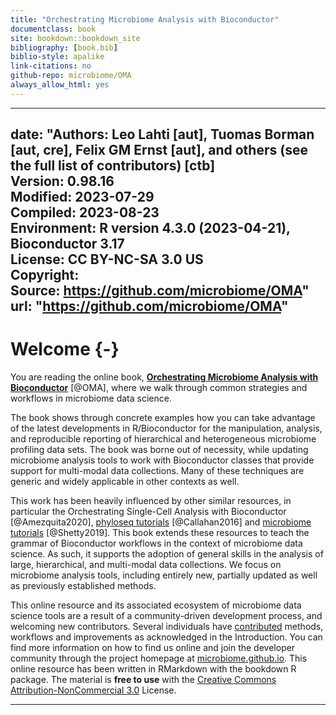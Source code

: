```yaml
--- 
title: "Orchestrating Microbiome Analysis with Bioconductor"
documentclass: book
site: bookdown::bookdown_site
bibliography: [book.bib]
biblio-style: apalike
link-citations: no
github-repo: microbiome/OMA
always_allow_html: yes
---
```




---
date: "**Authors:** Leo Lahti [aut], Tuomas Borman [aut, cre], Felix GM Ernst [aut], and others (see the full list of contributors) [ctb]<br/>
  **Version:** 0.98.16<br/>
  **Modified:** 2023-07-29<br/>
  **Compiled:** 2023-08-23<br/>
  **Environment:** R version 4.3.0 (2023-04-21), Bioconductor 3.17<br/>
  **License:** CC BY-NC-SA 3.0 US<br/>
  **Copyright:** <br/>
  **Source:** https://github.com/microbiome/OMA"
url: "https://github.com/microbiome/OMA"
---


# Welcome {-}

You are reading the online book, [**Orchestrating Microbiome Analysis
with Bioconductor**](https://microbiome.github.io/OMA/) [@OMA], where we
walk through common strategies and workflows in microbiome data
science.

The book shows through concrete examples how you can take advantage of
the latest developments in R/Bioconductor for the manipulation,
analysis, and reproducible reporting of hierarchical and heterogeneous
microbiome profiling data sets. The book was borne out of necessity,
while updating microbiome analysis tools to work with Bioconductor
classes that provide support for multi-modal data collections. Many of
these techniques are generic and widely applicable in other contexts
as well.

This work has been heavily influenced by other similar resources, in
particular the Orchestrating Single-Cell Analysis with Bioconductor
[@Amezquita2020], [phyloseq
tutorials](http://joey711.github.io/phyloseq/tutorials-index)
[@Callahan2016] and [microbiome
tutorials](https://microbiome.github.io/tutorials/) [@Shetty2019].
This book extends these resources to teach the grammar of Bioconductor
workflows in the context of microbiome data science.  As such, it
supports the adoption of general skills in the analysis of large,
hierarchical, and multi-modal data collections. We focus on microbiome
analysis tools, including entirely new, partially updated as well as
previously established methods.

This online resource and its associated ecosystem of microbiome data
science tools are a result of a community-driven development process,
and welcoming new contributors. Several individuals have
[contributed](https://github.com/microbiome/OMA/graphs/contributors)
methods, workflows and improvements as acknowledged in the
Introduction. You can find more information on how to find us online
and join the developer community through the project homepage at
[microbiome.github.io](https://microbiome.github.io). This online
resource has been written in RMarkdown with the bookdown R
package. The material is **free to use** with the [Creative Commons
Attribution-NonCommercial
3.0](https://creativecommons.org/licenses/by-nc/3.0/us/) License.


--------------





